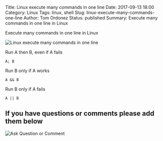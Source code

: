 Title: Linux execute many commands in one line
Date: 2017-09-13 18:00
Category: Linux
Tags: linux, shell
Slug: linux-execute-many-commands-one-line
Author: Tom Ordonez
Status: published
Summary: Execute many commands in one line in Linux

Execute many commands in one line in Linux

![Linux execute many commands in one line]({filename}/images/linux-execute-many-commands-one-line.jpg)

Run A then B, even if A fails

    A; B

Run B only if A works

    A && B

Run B only if A fails

    A || B

## If you have questions or comments please add them below

![Ask Question or Comment]({filename}/images/tomordonez-ask-question-comment.gif)
